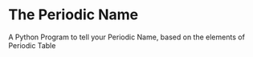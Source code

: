 # The Periodic Name
 A Python Program to tell your Periodic Name, based on the elements of Periodic Table
